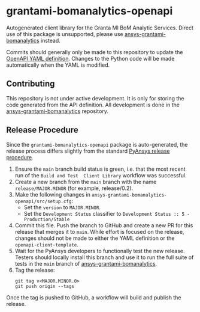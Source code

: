 # grantami-bomanalytics-openapi
Autogenerated client library for the Granta MI BoM Analytic Services. Direct use of this package is unsupported,
please use [ansys-grantami-bomanalytics](https://github.com/pyansys/grantami-bomanalytics) instead.

Commits should generally only be made to this repository to update the
[OpenAPI YAML definition](blob/main/yaml/Granta.BomAnalyticsServices.yaml). Changes to the Python code will be
made automatically when the YAML is modified.


## Contributing
This repository is not under active development. It is only for storing the code generated from the API
definition. All development is done in the
[ansys-grantami-bomanalytics](https://github.com/pyansys/grantami-bomanalytics) repository.


## Release Procedure
Since the `grantami-bomanalytics-openapi` package is auto-generated, the release process differs slightly from
the standard
[PyAnsys release procedure](https://dev.docs.pyansys.com/guidelines/dev_practices.html#release-procedures).

1. Ensure the `main` branch build status is green, i.e. that the most recent run of the `Build and Test 
   Client Library` workflow was successful.
2. Create a new branch from the `main` branch with the name `release/MAJOR.MINOR` (for example, release/0.2).
3. Make the following changes in `ansys-grantami-bomanalytics-openapi/src/setup.cfg`:
    - Set the `version` to `MAJOR.MINOR`.
    - Set the `Development Status` classifier to `Development Status :: 5 - Production/Stable`
4. Commit this file. Push the branch to GitHub and create a new PR for this release that merges it to `main`.
   While effort is focused on the release, changes should not be made to either the YAML definition
   or the `openapi-client-template`.
5. Wait for the PyAnsys developers to functionally test the new release. Testers should locally install this
   branch and use it to run the full suite of tests in the `main` branch of
   [ansys-grantami-bomanalytics](https://github.com/pyansys/grantami-bomanalytics).
6. Tag the release:
   ```commandline
   git tag v<MAJOR.MINOR.0>
   git push origin --tags
   ```

Once the tag is pushed to GitHub, a workflow will build and publish the release.
